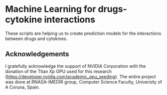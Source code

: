 # Machine Learning for drugs-cytokine interactions

These scripts are helping us to create prediction models for the interactions between drugs and cytokines.

## Acknowledgements

I gratefully acknowledge the support of NVIDIA Corporation with the donation of the Titan Xp GPU used for this research (https://developer.nvidia.com/academic_gpu_seeding). The entire project was done at RNASA-IMEDIR group, Computer Science Faculty, University of A Coruna, Spain.
